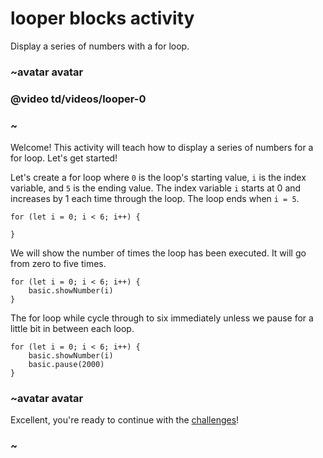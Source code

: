 # looper blocks activity

Display a series of numbers with a for loop. 

### ~avatar avatar

### @video td/videos/looper-0

### ~

Welcome! This activity will teach how to display a series of numbers for a for loop. Let's get started!

Let's create a for loop where `0` is the loop's starting value, `i` is the index variable, and `5` is the ending value. The index variable `i` starts at 0 and increases by 1 each time through the loop. The loop ends when `i = 5`.


```blocks
for (let i = 0; i < 6; i++) {
    
}
```

We will show the number of times the loop has been executed. It will go from zero to five times.

```blocks
for (let i = 0; i < 6; i++) {
    basic.showNumber(i)
}
```

The for loop while cycle through to six immediately unless we pause for a little bit in between each loop.

```blocks
for (let i = 0; i < 6; i++) {
    basic.showNumber(i)
    basic.pause(2000)
}
```

### ~avatar avatar

Excellent, you're ready to continue with the [challenges](/lessons/looper/challenges)!

### ~

